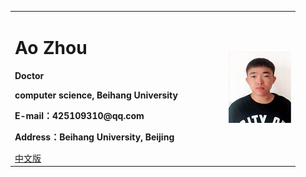 <div>
<table border="0">
  <tr>
    <td>
      <h1>Ao Zhou</h1>
      <p><b>Doctor</b></p>
      <p><b>computer science, Beihang University</b></p>
      <p><b>E-mail：425109310@qq.com</b></p>
      <p><b>Address：Beihang University, Beijing</b></p>
      <a href="/index.html">中文版</a>
    </td>
    <td width="25%">
      <img src="/za.png" width="100%">
    </td>
  </tr>
</table>
</div>
